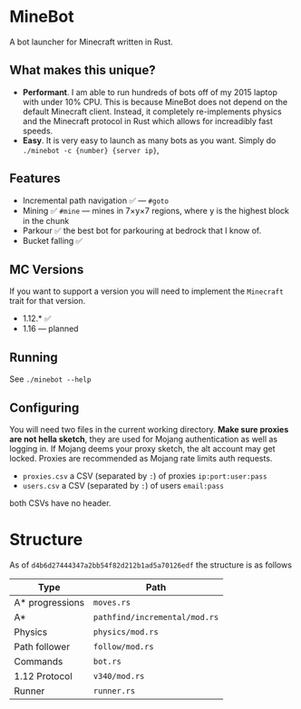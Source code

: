# MineBot

A bot launcher for Minecraft written in Rust. 

## What makes this unique?

- **Performant**. I am able to run hundreds of bots off of my 2015 laptop with under 10% CPU. This is because MineBot does not depend on the default Minecraft client. Instead, it completely re-implements physics and the Minecraft protocol in Rust which allows for increadibly fast speeds.
- **Easy**. It is very easy to launch as many bots as you want. Simply do `./minebot -c {number} {server ip}`,

## Features
- Incremental path navigation ✅ — `#goto`
- Mining ✅ `#mine` — mines in 7×y×7 regions, where y is the highest block in the chunk
- Parkour ✅ the best bot for parkouring at bedrock that I know of.
- Bucket falling ✅

## MC Versions
If you want to support a version you will need to implement the `Minecraft` trait for that version.
- 1.12.* ✅
- 1.16 — planned

## Running

See `./minebot --help`

## Configuring

You will need two files in the current working directory. **Make sure proxies are not hella sketch**,
they are used for Mojang authentication as well as logging in. If Mojang deems your proxy sketch, the
alt account may get locked. Proxies are recommended as Mojang rate limits auth requests.

- `proxies.csv` a CSV (separated by `:`) of proxies `ip:port:user:pass`
- `users.csv` a CSV (separated by `:`) of users `email:pass`

both CSVs have no header.


# Structure 

As of `d4b6d27444347a2bb54f82d212b1ad5a70126edf` the structure is as follows

|Type|Path|
|-------|----------|
A* progressions| `moves.rs`|
A* | `pathfind/incremental/mod.rs`
Physics | `physics/mod.rs`
Path follower | `follow/mod.rs`
Commands |`bot.rs`
1.12 Protocol |`v340/mod.rs`
Runner |`runner.rs`
